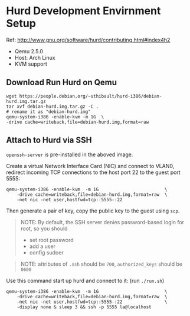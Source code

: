 Hurd Development Envirnment Setup
=================================

Ref: http://www.gnu.org/software/hurd/contributing.html#index4h2

- Qemu 2.5.0
- Host: Arch Linux
- KVM support

## Download Run Hurd on Qemu

    wget https://people.debian.org/~sthibault/hurd-i386/debian-hurd.img.tar.gz
    tar xvf debian-hurd.img.tar.gz -C .
    # rename it as "debian-hurd.img"
    qemu-system-i386 -enable-kvm -m 1G  \
    -drive cache=writeback,file=debian-hurd.img,format=raw

## Attach to Hurd via SSH

`openssh-server` is pre-installed in the aboved image.

Create a virtual Network Interface Card (NIC) and connect to VLAN0,
redirect incoming TCP connections to the host port 22 to the guest port 5555:

    qemu-system-i386 -enable-kvm  -m 1G                         \
        -drive cache=writeback,file=debian-hurd.img,format=raw  \
        -net nic -net user,hostfwd=tcp::5555-:22

Then generate a pair of key, copy the public key to the guest using `scp`.

> NOTE: By default, the SSH server denies password-based login for root, so you should
>
> - set root password
> - add a user
> - config sudoer

> NOTE: attributes of `.ssh` should be `700`, `authorized_keys` should be `0600`

Use this command start up hurd and connect to it: (run `./run.sh`)

    qemu-system-i386 -enable-kvm  -m 1G                         \
        -drive cache=writeback,file=debian-hurd.img,format=raw  \
        -net nic -net user,hostfwd=tcp::5555-:22                \
        -display none & sleep 3 && ssh -p 5555 la@localhost
